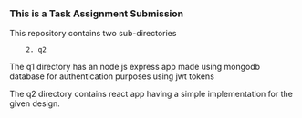 ### This is a Task Assignment Submission

This repository contains two sub-directories  
``` 1. q1
    2. q2 
```

The q1 directory has an node js express app made using mongodb database for authentication purposes using jwt tokens  

The q2 directory contains react app having a simple implementation for the given design.